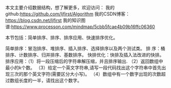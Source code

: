 本文主要介绍数据结构，想了解更多，欢迎访问：
我的github:https://github.com/ljfirst/Algorithm
我的CSDN博客：https://blog.csdn.net/ljfirst 
我的知识图谱:https://www.processon.com/mindmap/5cbb5fcae4b09b16ffc06360

本节包括：简单排序、排序、排序应用、快速排序优化。

简单排序：冒泡排序、堆排序、插入排序、选择排序以及两个测试类。
排    序：桶排序、计数排序、归并排序、基数排序。
快排优化：快排及插入法改进的快排。
排序应用：（1）将一段压缩后的字符串解压缩，并且排序输出.
         （2）返回数组中最小的k个数。
         （3）给定一个英文字符串,请写一段代码找出这个字符串中首先出现三次的那个英文字符(需要区分大小写)。
         （4）数组中有一个数字出现的次数超过数组长度的一半，请找出这个数字。
